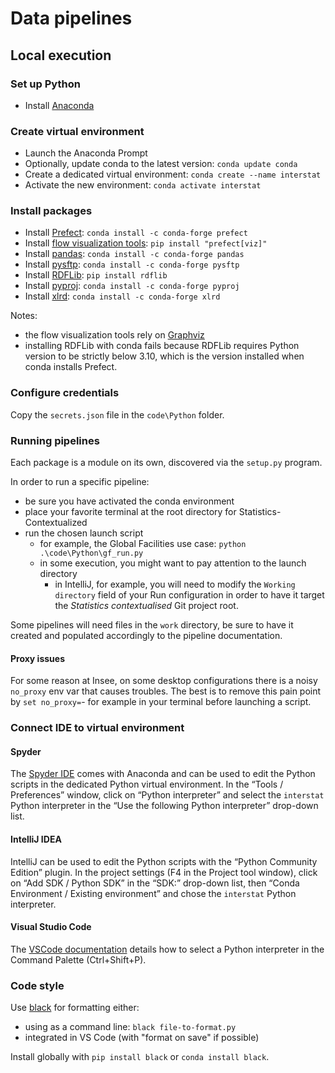 # Data pipelines


## Local execution

### Set up Python

 - Install [Anaconda](https://docs.anaconda.com/anaconda/install/)

### Create virtual environment

 - Launch the Anaconda Prompt
 - Optionally, update conda to the latest version: `conda update conda`
 - Create a dedicated virtual environment: `conda create --name interstat`
 - Activate the new environment: `conda activate interstat`

### Install packages

 - Install [Prefect](https://docs.prefect.io/core/getting_started/install.html): `conda install -c conda-forge prefect`
 - Install [flow visualization tools](https://docs.prefect.io/core/advanced_tutorials/visualization.html): `pip install "prefect[viz]"`
 - Install [pandas](https://pandas.pydata.org/docs/getting_started/install.html): `conda install -c conda-forge pandas`
 - Install [pysftp](https://pypi.org/project/pysftp/): `conda install -c conda-forge pysftp`
 - Install [RDFLib](https://rdflib.readthedocs.io/en/stable/): `pip install rdflib`
 - Install [pyproj](https://github.com/pyproj4/pyproj): `conda install -c conda-forge pyproj`
 - Install [xlrd](https://pypi.org/project/xlrd/): `conda install -c conda-forge xlrd`

Notes:
 - the flow visualization tools rely on [Graphviz](https://graphviz.org/)
 - installing RDFLib with conda fails because RDFLib requires Python version to be strictly below 3.10, which is the version installed when conda installs Prefect.

### Configure credentials

Copy the `secrets.json` file in the `code\Python` folder.

### Running pipelines

Each package is a module on its own, discovered via the `setup.py` program.

In order to run a specific pipeline:

- be sure you have activated the conda environment
- place your favorite terminal at the root directory for Statistics-Contextualized
- run the chosen launch script
  - for example, the Global Facilities use case: `python .\code\Python\gf_run.py`
  - in some execution, you might want to pay attention to the launch directory
    - in IntelliJ, for example, you will need to modify the `Working directory` field of your Run configuration in order to have it target the _Statistics contextualised_ Git project root.

Some pipelines will need files in the `work` directory, be sure to have it created and populated accordingly to the pipeline documentation.

#### Proxy issues

For some reason at Insee, on some desktop configurations there is a noisy `no_proxy` env var that causes troubles. The best is to remove this pain point by  `set no_proxy=`- for example in your terminal before launching a script.

### Connect IDE to virtual environment

#### Spyder

The [Spyder IDE](https://www.spyder-ide.org/) comes with Anaconda and can be used to edit the Python scripts in the dedicated Python virtual environment. In the “Tools / Preferences” window, click on “Python interpreter” and select the `interstat` Python interpreter in the “Use the following Python interpreter” drop-down list.

#### IntelliJ IDEA

IntelliJ can be used to edit the Python scripts with the “Python Community Edition” plugin. In the project settings (F4 in the Project tool window), click on “Add SDK / Python SDK” in the “SDK:” drop-down list, then “Conda Environment / Existing environment” and chose the `interstat` Python interpreter.

#### Visual Studio Code

The [VSCode documentation](https://code.visualstudio.com/docs/python/environments) details how to select a Python interpreter in the Command Palette (Ctrl+Shift+P). 

### Code style

Use [black](https://github.com/psf/black) for formatting either:

 - using as a command line: `black file-to-format.py`
 - integrated in VS Code (with "format on save" if possible)

Install globally with `pip install black` or `conda install black`.